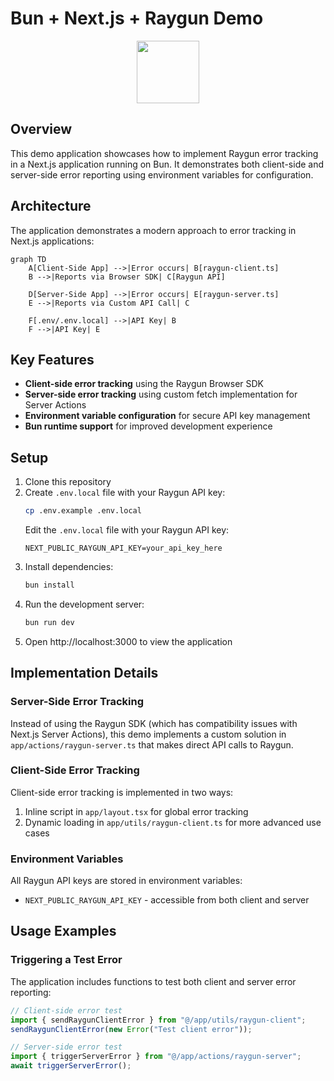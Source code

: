 # Bun + Next.js + Raygun Demo

<p align="center">
  <img src="https://assets.vercel.com/image/upload/v1662130559/nextjs/Icon_light_background.png" height="100">
</p>

## Overview

This demo application showcases how to implement Raygun error tracking in a Next.js application running on Bun. It demonstrates both client-side and server-side error reporting using environment variables for configuration.

## Architecture

The application demonstrates a modern approach to error tracking in Next.js applications:

```mermaid
graph TD
    A[Client-Side App] -->|Error occurs| B[raygun-client.ts]
    B -->|Reports via Browser SDK| C[Raygun API]

    D[Server-Side App] -->|Error occurs| E[raygun-server.ts]
    E -->|Reports via Custom API Call| C

    F[.env/.env.local] -->|API Key| B
    F -->|API Key| E
```

## Key Features

- **Client-side error tracking** using the Raygun Browser SDK
- **Server-side error tracking** using custom fetch implementation for Server Actions
- **Environment variable configuration** for secure API key management
- **Bun runtime support** for improved development experience

## Setup

1. Clone this repository
2. Create `.env.local` file with your Raygun API key:
   ```bash
   cp .env.example .env.local
   ```
   Edit the `.env.local` file with your Raygun API key:
   ```
   NEXT_PUBLIC_RAYGUN_API_KEY=your_api_key_here
   ```
3. Install dependencies:
   ```bash
   bun install
   ```
4. Run the development server:
   ```bash
   bun run dev
   ```
5. Open http://localhost:3000 to view the application

## Implementation Details

### Server-Side Error Tracking

Instead of using the Raygun SDK (which has compatibility issues with Next.js Server Actions), this demo implements a custom solution in `app/actions/raygun-server.ts` that makes direct API calls to Raygun.

### Client-Side Error Tracking

Client-side error tracking is implemented in two ways:

1. Inline script in `app/layout.tsx` for global error tracking
2. Dynamic loading in `app/utils/raygun-client.ts` for more advanced use cases

### Environment Variables

All Raygun API keys are stored in environment variables:

- `NEXT_PUBLIC_RAYGUN_API_KEY` - accessible from both client and server

## Usage Examples

### Triggering a Test Error

The application includes functions to test both client and server error reporting:

```javascript
// Client-side error test
import { sendRaygunClientError } from "@/app/utils/raygun-client";
sendRaygunClientError(new Error("Test client error"));

// Server-side error test
import { triggerServerError } from "@/app/actions/raygun-server";
await triggerServerError();
```
